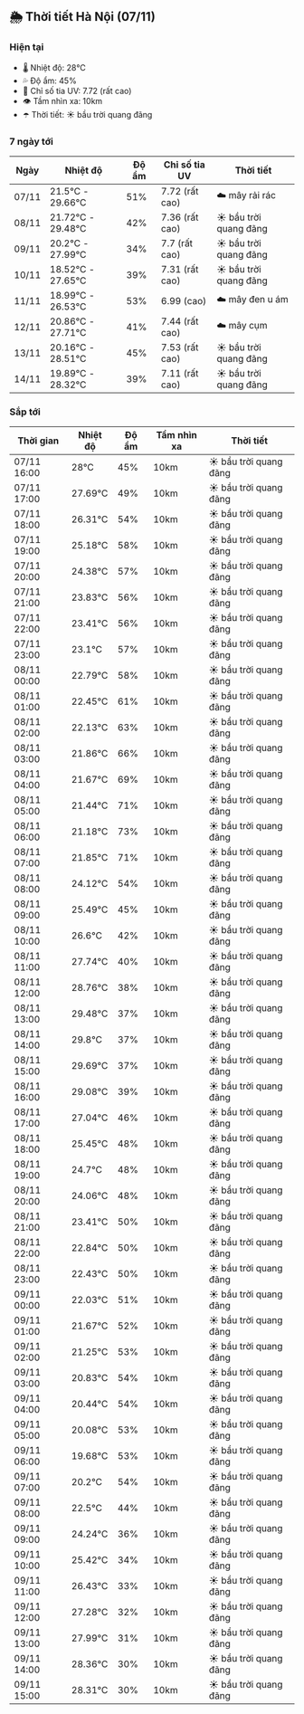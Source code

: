 ## 🌦️ Thời tiết Hà Nội (07/11)

### Hiện tại

- 🌡️ Nhiệt độ: 28℃
- 💦 Độ ẩm: 45%
- 🌟 Chỉ số tia UV: 7.72 (rất cao)
- 👁️ Tầm nhìn xa: 10km
- ☂️ Thời tiết: ☀️ bầu trời quang đãng

### 7 ngày tới

| Ngày | Nhiệt độ | Độ ẩm | Chỉ số tia UV | Thời tiết |
| --- | --- | --- | --- | --- |
| 07/11 | 21.5℃ - 29.66℃ | 51% | 7.72 (rất cao) | ☁️ mây rải rác |
| 08/11 | 21.72℃ - 29.48℃ | 42% | 7.36 (rất cao) | ☀️ bầu trời quang đãng |
| 09/11 | 20.2℃ - 27.99℃ | 34% | 7.7 (rất cao) | ☀️ bầu trời quang đãng |
| 10/11 | 18.52℃ - 27.65℃ | 39% | 7.31 (rất cao) | ☀️ bầu trời quang đãng |
| 11/11 | 18.99℃ - 26.53℃ | 53% | 6.99 (cao) | ☁️ mây đen u ám |
| 12/11 | 20.86℃ - 27.71℃ | 41% | 7.44 (rất cao) | ☁️ mây cụm |
| 13/11 | 20.16℃ - 28.51℃ | 45% | 7.53 (rất cao) | ☀️ bầu trời quang đãng |
| 14/11 | 19.89℃ - 28.32℃ | 39% | 7.11 (rất cao) | ☀️ bầu trời quang đãng |

### Sắp tới

| Thời gian | Nhiệt độ | Độ ẩm | Tầm nhìn xa | Thời tiết |
| --- | --- | --- | --- | --- |
| 07/11 16:00 | 28℃ | 45% | 10km | ☀️ bầu trời quang đãng |
| 07/11 17:00 | 27.69℃ | 49% | 10km | ☀️ bầu trời quang đãng |
| 07/11 18:00 | 26.31℃ | 54% | 10km | ☀️ bầu trời quang đãng |
| 07/11 19:00 | 25.18℃ | 58% | 10km | ☀️ bầu trời quang đãng |
| 07/11 20:00 | 24.38℃ | 57% | 10km | ☀️ bầu trời quang đãng |
| 07/11 21:00 | 23.83℃ | 56% | 10km | ☀️ bầu trời quang đãng |
| 07/11 22:00 | 23.41℃ | 56% | 10km | ☀️ bầu trời quang đãng |
| 07/11 23:00 | 23.1℃ | 57% | 10km | ☀️ bầu trời quang đãng |
| 08/11 00:00 | 22.79℃ | 58% | 10km | ☀️ bầu trời quang đãng |
| 08/11 01:00 | 22.45℃ | 61% | 10km | ☀️ bầu trời quang đãng |
| 08/11 02:00 | 22.13℃ | 63% | 10km | ☀️ bầu trời quang đãng |
| 08/11 03:00 | 21.86℃ | 66% | 10km | ☀️ bầu trời quang đãng |
| 08/11 04:00 | 21.67℃ | 69% | 10km | ☀️ bầu trời quang đãng |
| 08/11 05:00 | 21.44℃ | 71% | 10km | ☀️ bầu trời quang đãng |
| 08/11 06:00 | 21.18℃ | 73% | 10km | ☀️ bầu trời quang đãng |
| 08/11 07:00 | 21.85℃ | 71% | 10km | ☀️ bầu trời quang đãng |
| 08/11 08:00 | 24.12℃ | 54% | 10km | ☀️ bầu trời quang đãng |
| 08/11 09:00 | 25.49℃ | 45% | 10km | ☀️ bầu trời quang đãng |
| 08/11 10:00 | 26.6℃ | 42% | 10km | ☀️ bầu trời quang đãng |
| 08/11 11:00 | 27.74℃ | 40% | 10km | ☀️ bầu trời quang đãng |
| 08/11 12:00 | 28.76℃ | 38% | 10km | ☀️ bầu trời quang đãng |
| 08/11 13:00 | 29.48℃ | 37% | 10km | ☀️ bầu trời quang đãng |
| 08/11 14:00 | 29.8℃ | 37% | 10km | ☀️ bầu trời quang đãng |
| 08/11 15:00 | 29.69℃ | 37% | 10km | ☀️ bầu trời quang đãng |
| 08/11 16:00 | 29.08℃ | 39% | 10km | ☀️ bầu trời quang đãng |
| 08/11 17:00 | 27.04℃ | 46% | 10km | ☀️ bầu trời quang đãng |
| 08/11 18:00 | 25.45℃ | 48% | 10km | ☀️ bầu trời quang đãng |
| 08/11 19:00 | 24.7℃ | 48% | 10km | ☀️ bầu trời quang đãng |
| 08/11 20:00 | 24.06℃ | 48% | 10km | ☀️ bầu trời quang đãng |
| 08/11 21:00 | 23.41℃ | 50% | 10km | ☀️ bầu trời quang đãng |
| 08/11 22:00 | 22.84℃ | 50% | 10km | ☀️ bầu trời quang đãng |
| 08/11 23:00 | 22.43℃ | 50% | 10km | ☀️ bầu trời quang đãng |
| 09/11 00:00 | 22.03℃ | 51% | 10km | ☀️ bầu trời quang đãng |
| 09/11 01:00 | 21.67℃ | 52% | 10km | ☀️ bầu trời quang đãng |
| 09/11 02:00 | 21.25℃ | 53% | 10km | ☀️ bầu trời quang đãng |
| 09/11 03:00 | 20.83℃ | 54% | 10km | ☀️ bầu trời quang đãng |
| 09/11 04:00 | 20.44℃ | 54% | 10km | ☀️ bầu trời quang đãng |
| 09/11 05:00 | 20.08℃ | 53% | 10km | ☀️ bầu trời quang đãng |
| 09/11 06:00 | 19.68℃ | 53% | 10km | ☀️ bầu trời quang đãng |
| 09/11 07:00 | 20.2℃ | 54% | 10km | ☀️ bầu trời quang đãng |
| 09/11 08:00 | 22.5℃ | 44% | 10km | ☀️ bầu trời quang đãng |
| 09/11 09:00 | 24.24℃ | 36% | 10km | ☀️ bầu trời quang đãng |
| 09/11 10:00 | 25.42℃ | 34% | 10km | ☀️ bầu trời quang đãng |
| 09/11 11:00 | 26.43℃ | 33% | 10km | ☀️ bầu trời quang đãng |
| 09/11 12:00 | 27.28℃ | 32% | 10km | ☀️ bầu trời quang đãng |
| 09/11 13:00 | 27.99℃ | 31% | 10km | ☀️ bầu trời quang đãng |
| 09/11 14:00 | 28.36℃ | 30% | 10km | ☀️ bầu trời quang đãng |
| 09/11 15:00 | 28.31℃ | 30% | 10km | ☀️ bầu trời quang đãng |

